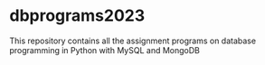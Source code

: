 # dbprograms2023

This repository contains all the assignment programs on database programming in Python with MySQL and MongoDB
